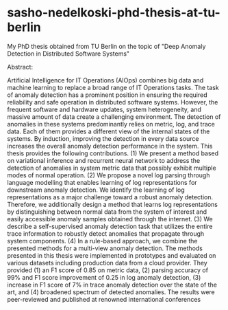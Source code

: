 # sasho-nedelkoski-phd-thesis-at-tu-berlin
My PhD thesis obtained from TU Berlin on the topic of "Deep Anomaly Detection in Distributed Software Systems" 


Abstract:

Artificial Intelligence for IT Operations (AIOps) combines big data and machine learning to replace a broad range of IT Operations tasks. The task of anomaly detection has a prominent position in ensuring the required reliability and safe operation in distributed software systems. However, the frequent software and hardware updates, system heterogeneity, and massive amount of data create a challenging environment. The detection of anomalies in these systems predominantly relies on metric, log, and trace data. Each of them provides a different view of the internal states of the systems. By induction, improving the detection in every data source increases the overall anomaly detection performance in the system. This thesis provides the following contributions. (1) We present a method based on variational inference and recurrent neural network to address the detection of anomalies in system metric data that possibly exhibit multiple modes of normal operation. (2) We propose a novel log parsing through language modelling that enables learning of log representations for downstream anomaly detection. We identify the learning of log representations as a major challenge toward a robust anomaly detection. Therefore, we additionally design a method that learns log representations by distinguishing between normal data from the system of interest and easily accessible anomaly samples obtained through the internet. (3) We describe a self-supervised anomaly detection task that utilizes the entire trace information to robustly detect anomalies that propagate through system components. (4) In a rule-based approach, we combine the presented methods for a multi-view anomaly detection. The methods presented in this thesis were implemented in prototypes and evaluated on various datasets including production data from a cloud provider. They provided (1) an F1 score of 0.85 on metric data, (2) parsing accuracy of 99% and F1 score improvement of 0.25 in log anomaly detection, (3) increase in F1 score of 7% in trace anomaly detection over the state of the art, and (4) broadened spectrum of detected anomalies. The results were peer-reviewed and published at renowned international conferences
